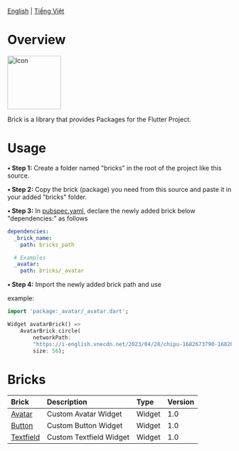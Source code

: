 [English](./README.md)
| [Tiếng Việt](./README_Vie.md)

# Overview

<a href="https://github.com/congson99/bricks"><img src="https://github.com/congson99/bricks/blob/son/refactor/assets/icons/app_icon.png" alt="Icon" width="120"></a>

Brick is a library that provides Packages for the Flutter Project.

# Usage

**• Step 1:** Create a folder named "bricks" in the root of the project like this source.

**• Step 2:** Copy the brick (package) you need from this source and paste it in your added "bricks"
folder.

**• Step 3:** In [pubspec.yaml](./pubspec.yaml), declare the newly added brick below "dependencies:"
as follows

```yaml
dependencies:
  _brick_name:
    path: bricks_path

  # Examples
  _avatar:
    path: bricks/_avatar
```

**• Step 4:** Import the newly added brick path and use

example:

```dart
import 'package:_avatar/_avatar.dart';

Widget avatarBrick() =>
    AvatarBrick.circle(
        networkPath:
        "https://i-english.vnecdn.net/2023/04/28/chipu-1682673790-1682673805-6534-1682673939.png",
        size: 56);
```

# Bricks

| Brick                            | Description                                           | Type     | Version | 
|:---------------------------------|:------------------------------------------------------|:---------|:--------|
| [Avatar](./bricks/_avatar)       | Custom Avatar Widget                                  | Widget   | 1.0     |
| [Button](./bricks/_button)       | Custom Button Widget                                  | Widget   | 1.0     |
| [Textfield](./bricks/_textfield) | Custom Textfield Widget                               | Widget   | 1.0     |

[//]: # (| [File]&#40;./bricks/_file&#41;           | Functions to help handle file                         | Function | beta    |)

[//]: # (| [Photo]&#40;./bricks/_file&#41;          | Functions to help handle photo from camera or gallery | Function | beta    |)